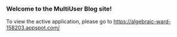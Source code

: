 ### Welcome to the MultiUser Blog site!
To view the active application, please go to <https://algebraic-ward-158203.appspot.com/>
